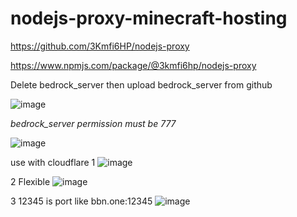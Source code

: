 # nodejs-proxy-minecraft-hosting

<https://github.com/3Kmfi6HP/nodejs-proxy>

<https://www.npmjs.com/package/@3kmfi6hp/nodejs-proxy>

Delete bedrock_server then upload bedrock_server from github

![image](https://github.com/3Kmfi6HP/nodejs-proxy-minecraft-hosting/assets/58669916/d7312dc8-61f8-4846-85de-358e3306ae84)

*bedrock_server permission must be 777*

![image](https://github.com/3Kmfi6HP/nodejs-proxy-minecraft-hosting/assets/58669916/8b41ca1e-1588-4f4b-922e-2271cbca0d06)


use with cloudflare
1
![image](https://github.com/3Kmfi6HP/nodejs-proxy-minecraft-hosting/assets/58669916/6afa9b1a-5b7b-451d-a0a3-d452f08aa3cc)

2 Flexible
![image](https://github.com/3Kmfi6HP/nodejs-proxy-minecraft-hosting/assets/58669916/860de0b8-2625-4537-a771-967437bcc0d9)

3
12345 is port like bbn.one:12345 
![image](https://github.com/3Kmfi6HP/nodejs-proxy-minecraft-hosting/assets/58669916/9bd6c987-cd19-4593-a2df-3379c6d1c629)
